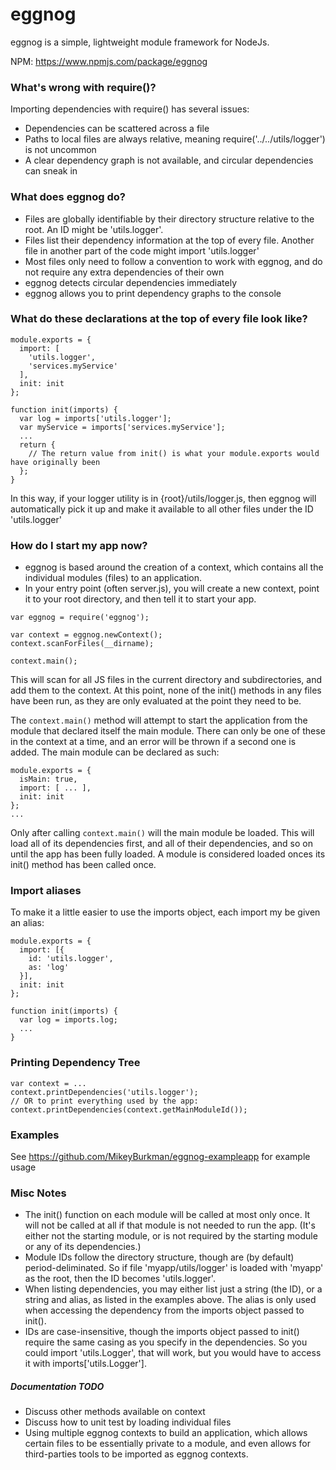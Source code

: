 # eggnog
eggnog is a simple, lightweight module framework for NodeJs. 

NPM: https://www.npmjs.com/package/eggnog

### What's wrong with require()?
Importing dependencies with require() has several issues:
  - Dependencies can be scattered across a file
  - Paths to local files are always relative, meaning require('../../utils/logger') is not uncommon
  - A clear dependency graph is not available, and circular dependencies can sneak in

### What does eggnog do?
  - Files are globally identifiable by their directory structure relative to the root. An ID might be 'utils.logger'.
  - Files list their dependency information at the top of every file. Another file in another part of the code might import 'utils.logger'
  - Most files only need to follow a convention to work with eggnog, and do not require any extra dependencies of their own
  - eggnog detects circular dependencies immediately
  - eggnog allows you to print dependency graphs to the console


### What do these declarations at the top of every file look like?
```
module.exports = {
  import: [
    'utils.logger',
    'services.myService'
  ],
  init: init
};

function init(imports) {
  var log = imports['utils.logger'];
  var myService = imports['services.myService'];
  ...
  return {
    // The return value from init() is what your module.exports would have originally been
  };
}
```

In this way, if your logger utility is in {root}/utils/logger.js, then eggnog will automatically pick it up and make it available to all other files under the ID 'utils.logger'

### How do I start my app now?
  - eggnog is based around the creation of a context, which contains all the individual modules (files) to an application.
  - In your entry point (often server.js), you will create a new context, point it to your root directory, and then tell it to start your app.

```
var eggnog = require('eggnog');

var context = eggnog.newContext();
context.scanForFiles(__dirname);

context.main();
```

This will scan for all JS files in the current directory and subdirectories, and add them to the context. At this point, none of the init() methods in any files have been run, as they are only evaluated at the point they need to be.

The `context.main()` method will attempt to start the application from the module that declared itself the main module. There can only be one of these in the context at a time, and an error will be thrown if a second one is added. The main module can be declared as such:
```
module.exports = {
  isMain: true,
  import: [ ... ],
  init: init
};
...
```

Only after calling `context.main()` will the main module be loaded. This will load all of its dependencies first, and all of their dependencies, and so on until the app has been fully loaded. A module is considered loaded onces its init() method has been called once.

### Import aliases
To make it a little easier to use the imports object, each import my be given an alias:
```
module.exports = {
  import: [{
    id: 'utils.logger',
    as: 'log'
  }],
  init: init
};

function init(imports) {
  var log = imports.log;
  ...
}
```

### Printing Dependency Tree
```
var context = ...
context.printDependencies('utils.logger');
// OR to print everything used by the app:
context.printDependencies(context.getMainModuleId());
```

### Examples
See https://github.com/MikeyBurkman/eggnog-exampleapp for example usage

### Misc Notes
  - The init() function on each module will be called at most only once. It will not be called at all if that module is not needed to run the app. (It's either not the starting module, or is not required by the starting module or any of its dependencies.)
  - Module IDs follow the directory structure, though are (by default) period-deliminated. So if file 'myapp/utils/logger' is loaded with 'myapp' as the root, then the ID becomes 'utils.logger'.
  - When listing dependencies, you may either list just a string (the ID), or a string and alias, as listed in the examples above. The alias is only used when accessing the dependency from the imports object passed to init().
  - IDs are case-insensitive, though the imports object passed to init() require the same casing as you specify in the dependencies. So you could import 'utils.Logger', that will work, but you would have to access it with imports['utils.Logger'].

##### Documentation TODO
  - Discuss other methods available on context
  - Discuss how to unit test by loading individual files
  - Using multiple eggnog contexts to build an application, which allows certain files to be essentially private to a module, and even allows for third-parties tools to be imported as eggnog contexts.
